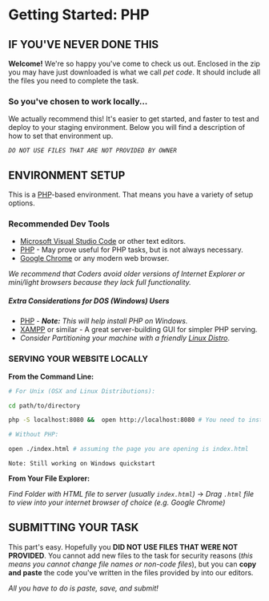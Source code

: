 # Getting Started: PHP

## IF YOU'VE NEVER DONE THIS

**Welcome!** We're so happy you've come to check us out. Enclosed in the zip you may have just downloaded is what we call *pet code*. It should include all the files you need to complete the task.

### So you've chosen to work locally...

We actually recommend this! It's easier to get started, and faster to test and deploy to your staging environment. Below you will find a description of how to set that environment up.

*`DO NOT USE FILES THAT ARE NOT PROVIDED BY OWNER`*

## ENVIRONMENT SETUP

This is a [PHP](https://www.w3schools.com/pHP/default.asp)-based environment. That means you have a variety of setup options.

### Recommended Dev Tools

* [Microsoft Visual Studio Code](https://code.visualstudio.com/download) or other text editors.
* [PHP](http://www.php.net/downloads.php) - May prove useful for PHP tasks, but is not always necessary.
* [Google Chrome](https://www.google.com/chrome/) or any modern web browser.

*We recommend that Coders avoid older versions of Internet Explorer or mini/light browsers because they lack full functionality.*

##### Extra Considerations for DOS (Windows) Users

* [PHP](http://www.w3programmers.com/run-php-in-php-built-in-web-server/) - ***Note:*** *This will help install PHP on Windows.*
* [XAMPP](https://www.apachefriends.org/index.html) or similar - A great server-building GUI for simpler PHP serving.
* *Consider Partitioning your machine with a friendly [Linux Distro](https://www.lifewire.com/ultimate-windows-8-1-ubuntu-dual-boot-guide-2200654)*.

### SERVING YOUR WEBSITE LOCALLY

**From the Command Line:**

```sh
# For Unix (OSX and Linux Distributions):

cd path/to/directory

php -S localhost:8080 &&  open http://localhost:8080 # You need to install PHP for this

# Without PHP:

open ./index.html # assuming the page you are opening is index.html
```

`Note: Still working on Windows quickstart`

**From Your File Explorer:**

*Find Folder with HTML file to server (usually `index.html`)* -> *Drag `.html` file to view into your internet browser of choice (e.g. Google Chrome)*

## SUBMITTING YOUR TASK

This part's easy. Hopefully you **DID NOT USE FILES THAT WERE NOT PROVIDED**. You cannot add new files to the task for security reasons (*this means you cannot change file names or non-code files*), but you can **copy and paste** the code you've written in the files provided by into our editors.

*All you have to do is paste, save, and submit!*